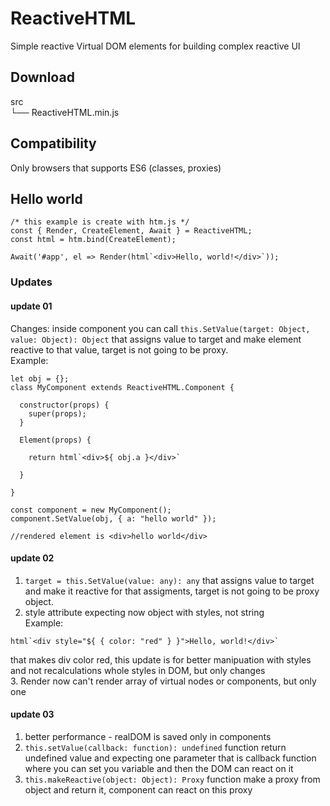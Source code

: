 # ReactiveHTML
Simple reactive Virtual DOM elements for building complex reactive UI

## Download

src  
 └── ReactiveHTML.min.js
 
 ## Compatibility   
 Only browsers that supports ES6 (classes, proxies)   
  
 ## Hello world
 ```
 /* this example is create with htm.js */
 const { Render, CreateElement, Await } = ReactiveHTML;
 const html = htm.bind(CreateElement);
 
 Await('#app', el => Render(html`<div>Hello, world!</div>`));
 
 ```

### Updates
#### update 01
Changes: inside component you can call ```this.SetValue(target: Object, value: Object): Object``` that assigns value to target and make element reactive to that value, target is not going to be proxy.  
Example: 
```
let obj = {};
class MyComponent extends ReactiveHTML.Component {

  constructor(props) {
    super(props);
  }
  
  Element(props) {
  
    return html`<div>${ obj.a }</div>`
  
  }

}

const component = new MyComponent();
component.SetValue(obj, { a: "hello world" });

//rendered element is <div>hello world</div>
```

#### update 02
1. ```target = this.SetValue(value: any): any``` that assigns value to target and make it reactive for that assigments, target is not going to be proxy object.
2. style attribute expecting now object with styles, not string  
Example: 
```
html`<div style="${ { color: "red" } }">Hello, world!</div>`
```
that makes div color red, this update is for better manipuation with styles and not recalculations whole styles in DOM, but only changes   
3. Render now can't render array of virtual nodes or components, but only one

#### update 03
1. better performance - realDOM is saved only in components   
2. ```this.setValue(callback: function): undefined``` function return undefined value and expecting one parameter that is callback function where you can set you variable and then the DOM can react on it   
3. ```this.makeReactive(object: Object): Proxy``` function make a proxy from object and return it, component can react on this proxy   



